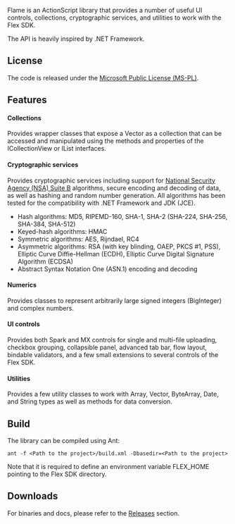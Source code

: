 Flame is an ActionScript library that provides a number of useful UI controls, collections, cryptographic services, and utilities to work with the Flex SDK.

The API is heavily inspired by .NET Framework.

## License
The code is released under the [Microsoft Public License (MS-PL)](http://opensource.org/licenses/MS-PL).

## Features
#### Collections
Provides wrapper classes that expose a Vector as a collection that can be accessed and manipulated using the methods and properties of the ICollectionView or IList interfaces.

#### Cryptographic services
Provides cryptographic services including support for [National Security Agency (NSA) Suite B](http://www.nsa.gov/ia/programs/suiteb_cryptography) algorithms, secure encoding and decoding of data, as well as hashing and random number generation. All algorithms has been tested for the compatibility with .NET Framework and JDK (JCE).
- Hash algorithms: MD5, RIPEMD-160, SHA-1, SHA-2 (SHA-224, SHA-256, SHA-384, SHA-512)
- Keyed-hash algorithms: HMAC
- Symmetric algorithms: AES, Rijndael, RC4
- Asymmetric algorithms: RSA (with key blinding, OAEP, PKCS #1, PSS), Elliptic Curve Diffie-Hellman (ECDH), Elliptic Curve Digital Signature Algorithm (ECDSA)
- Abstract Syntax Notation One (ASN.1) encoding and decoding

#### Numerics
Provides classes to represent arbitrarily large signed integers (BigInteger) and complex numbers.

#### UI controls
Provides both Spark and MX controls for single and multi-file uploading, checkbox grouping, collapsible panel, advanced tab bar, flow layout, bindable validators, and a few small extensions to several controls of the Flex SDK.

#### Utilities
Provides a few utility classes to work with Array, Vector, ByteArray, Date, and String types as well as methods for data conversion.

## Build
The library can be compiled using Ant:

	ant -f <Path to the project>/build.xml -Dbasedir=<Path to the project>

Note that it is required to define an environment variable FLEX_HOME pointing to the Flex SDK directory.

## Downloads
For binaries and docs, please refer to the [Releases](https://github.com/rubo/flame/releases) section.